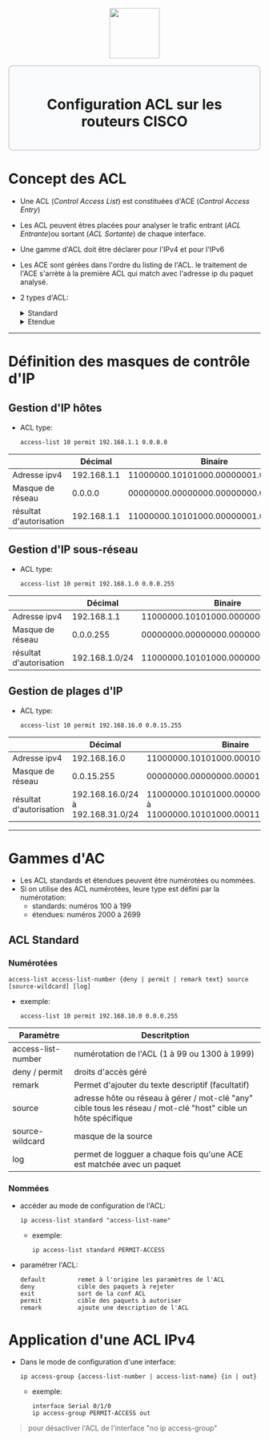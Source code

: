<div align="center">
  <p align="center">
    <a href="#">
      <img src="https://cdn.iconscout.com/icon/free/png-512/free-cisco-logo-icon-download-in-svg-png-gif-file-formats--anyconnect-brand-logos-pack-icons-1579764.png?f=webp&w=256" height="100px" />
    </a>
  </p>
</div>
<div style="border: 2px solid #d1d5db; padding: 20px; border-radius: 8px; background-color: #f9fafb;">
  <h1 align="center">Configuration ACL sur les routeurs CISCO</h1>
</div>

# Concept des ACL
- Une ACL (*Control Access List*) est constituées d'ACE (*Control Access Entry*)
- Les ACL peuvent êtres placées pour analyser le trafic entrant (*ACL Entrante*)ou sortant (*ACL Sortante*) de chaque interface.
- Une gamme d'ACL doit être déclarer pour l'IPv4 et pour l'IPv6
- Les ACE sont gérées dans l'ordre du listing de l'ACL. le traitement de l'ACE s'arrète à la première ACL qui match avec l'adresse ip du paquet analysé.
- 2 types d'ACL:
    <details>
    <summary>Standard</summary>
    
    - à placer proche de la destination du trafic à filtrer
    - ne filtrent qu'au niveau de la couche 3 en utilisant uniquement l'adresse IPv4 source
    </details>
    <details>
    <summary>Etendue</summary>

    - à placer proche de la source du trafic à filtrer
    - filtrent au niveau :
        - de la couche 3 en utilisant l'adresse IPv4 source et/ou destination
        - de la couche 4 en utilisant les ports TCP et UDP, ainsi que des informations facultatives sur le type de protocole pour un contrôle plus fin
    </details>

---
# Définition des masques de contrôle d'IP
## Gestion d'IP hôtes
- ACL type:
    ```ios
    access-list 10 permit 192.168.1.1 0.0.0.0
    ```
|                          | Décimal     | Binaire                              |
|--------------------------|-------------|--------------------------------------|
| Adresse ipv4             | 192.168.1.1 | 11000000.10101000.00000001.00000001  |
| Masque de réseau         | 0.0.0.0     | 00000000.00000000.00000000.00000000  |
| résultat d'autorisation  | 192.168.1.1 | 11000000.10101000.00000001.00000001  |
## Gestion d'IP sous-réseau
- ACL type:
    ```ios
    access-list 10 permit 192.168.1.0 0.0.0.255
    ```
|                          | Décimal        | Binaire                              |
|--------------------------|----------------|--------------------------------------|
| Adresse ipv4             | 192.168.1.1    | 11000000.10101000.00000001.00000001  |
| Masque de réseau         | 0.0.0.255      | 00000000.00000000.00000000.11111111  |
| résultat d'autorisation  | 192.168.1.0/24 | 11000000.10101000.00000001.00000000  |
## Gestion de plages d'IP
- ACL type:
    ```ios
    access-list 10 permit 192.168.16.0 0.0.15.255
    ```
|                          | Décimal        | Binaire                              |
|--------------------------|----------------|--------------------------------------|
| Adresse ipv4             | 192.168.16.0   | 11000000.10101000.00010000.00000001  |
| Masque de réseau         | 0.0.15.255      | 00000000.00000000.00001111.11111111  |
| résultat d'autorisation  | 192.168.16.0/24 à 192.168.31.0/24 | 11000000.10101000.00000000.00000000 à 11000000.10101000.000111111.00000000  |
---
# Gammes d'AC
- Les ACL standards et étendues peuvent être numérotées ou nommées.
- Si on utilise des ACL numérotées, leure type est défini par la numérotation:
    - standards: numéros 100 à 199
    - étendues: numéros 2000 à 2699
## ACL Standard
### Numérotées
```ios
access-list access-list-number {deny | permit | remark text} source [source-wildcard] [log]
```
- exemple:
    ```ios
    access-list 10 permit 192.168.10.0 0.0.0.255
    ```
|Paramètre|Descritption|
|--|--|
|access-list-number|numérotation de l'ACL (1 à 99 ou 1300 à 1999)|
|deny / permit|droits d'accès géré|
|remark|Permet d'ajouter du texte descriptif (facultatif)|
|source|adresse hôte ou réseau à gérer / mot-clé "any" cible tous les réseau / mot-clé "host" cible un hôte spécifique|
|source-wildcard|masque de la source|
|log|permet de logguer a chaque fois qu'une ACE est matchée avec un paquet|
### Nommées
- accéder au mode de configuration de l'ACL:
    ```ios
    ip access-list standard "access-list-name"
    ```
    - exemple:
        ```ios
        ip access-list standard PERMIT-ACCESS
        ```
- paramétrer l'ACL:
    ```ios
    default         remet à l'origine les paramètres de l'ACL
    deny            cible des paquets à rejeter
    exit            sort de la conf ACL
    permit          cible des paquets à autoriser
    remark          ajoute une description de l'ACL
    ```
# Application d'une ACL IPv4
- Dans le mode de configuration d'une interface:
    ```ios
    ip access-group {access-list-number | access-list-name} {in | out}
    ```
    - exemple:
        ```ios
        interface Serial 0/1/0
        ip access-group PERMIT-ACCESS out
        ```    
> pour désactiver l'ACL de l'interface "no ip access-group"

